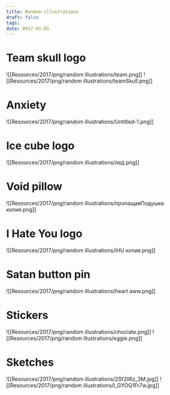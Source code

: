 ```yaml
---
title: Random illustrations
draft: false
tags: 
date: 0017-01-01
---
```

# Team skull logo
![[Resources/2017/png/random illustrations/team.png]]
![[Resources/2017/png/random illustrations/teamSkull.png]]

# Anxiety
![[Resources/2017/png/random illustrations/Untitled-1.png]]

# Ice cube logo
![[Resources/2017/png/random illustrations/лед.png]]

# Void pillow
![[Resources/2017/png/random illustrations/пропащаяПодушка копия.png]]

# I Hate You logo
![[Resources/2017/png/random illustrations/iHU копия.png]]

# Satan button pin
![[Resources/2017/png/random illustrations/heart aww.png]]

# Stickers
![[Resources/2017/png/random illustrations/choclate.png]]
![[Resources/2017/png/random illustrations/eggie.png]]

# Sketches
![[Resources/2017/png/random illustrations/2Sf2ll6z_3M.jpg]]
![[Resources/2017/png/random illustrations/I_GYOQ1Fr7w.jpg]]